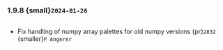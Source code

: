 ### 1.9.8 {small}`2024-01-26`

```{rubric} Bug fixes
```

- Fix handling of numpy array palettes for old numpy versions {pr}`2832` {smaller}`P Angerer`
